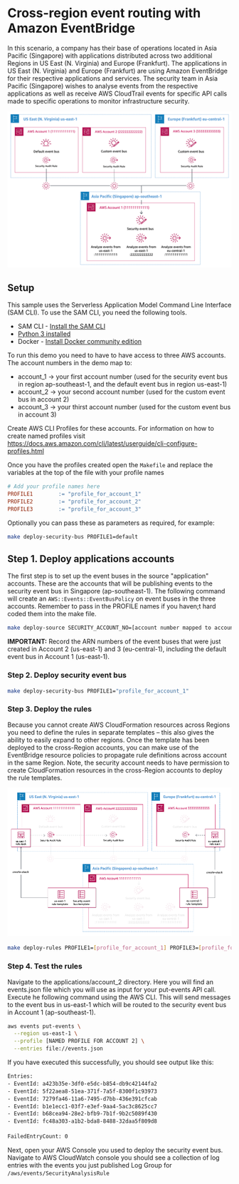 # Cross-region event routing with Amazon EventBridge

In this scenario, a company has their base of operations located in Asia Pacific (Singapore) with applications distributed across two additional Regions in US East (N. Virginia) and Europe (Frankfurt).  The applications in US East (N. Virginia) and Europe (Frankfurt) are using Amazon EventBridge for their respective applications and services.  The security team in Asia Pacific (Singapore) wishes to analyse events from the respective applications as well as receive AWS CloudTrail events for specific API calls made to specific operations to monitor infrastructure security. 

![Cross-Region](../../docs/images/cross-region.png "Cross-Region")

## Setup

This sample uses the Serverless Application Model Command Line Interface (SAM CLI). To use the SAM CLI, you need the following tools.

* SAM CLI - [Install the SAM CLI](https://docs.aws.amazon.com/serverless-application-model/latest/developerguide/serverless-sam-cli-install.html)
* [Python 3 installed](https://www.python.org/downloads/)
* Docker - [Install Docker community edition](https://hub.docker.com/search/?type=edition&offering=community)

To run this demo you need to have to have access to three AWS accounts. The account numbers in the demo map to:

* account_1 -> your first account number (used for the security event bus in region ap-southeast-1, and the default event bus in region us-east-1)
* account_2 -> your second account number (used for the custom event bus in account 2)
* account_3 -> your thirst account number (used for the custom event bus in account 3)

Create AWS CLI Profiles for these accounts. For information on how to create named profiles visit <https://docs.aws.amazon.com/cli/latest/userguide/cli-configure-profiles.html>

Once you have the profiles created open the `Makefile` and replace the variables at the top of the file with your profile names

```Makefile
# Add your profile names here
PROFILE1        := "profile_for_account_1"
PROFILE2       	:= "profile_for_account_2"
PROFILE3       	:= "profile_for_account_3"
```

Optionally you can pass these as parameters as required, for example:

```bash
make deploy-security-bus PROFILE1=default
```

## Step 1. Deploy applications accounts

The first step is to set up the event buses in the source "application" accounts. These are the accounts that will be publishing events to the security event bus in Singapore (ap-southeast-1). The following command will create an `AWS::Events::EventBusPolicy` on event buses in the three accounts. Remember to pass in the PROFILE names if you haven;t hard coded them into the make file.

```bash
make deploy-source SECURITY_ACCOUNT_NO=[account number mapped to account_1]
```

**IMPORTANT:** Record the ARN numbers of the event buses  that were just created in Account 2 (us-east-1) and 3 (eu-central-1), including the default event bus in Account 1 (us-east-1).

### Step 2. Deploy security event bus

```bash
make deploy-security-bus PROFILE1="profile_for_account_1"
```

### Step 3. Deploy the rules

Because you cannot create AWS CloudFormation resources across Regions you need to define the rules in separate templates – this also gives the ability to easily expand to other regions.  Once the template has been deployed to the cross-Region accounts, you can make use of the EventBridge resource policies to propagate rule definitions across account in the same Region.  Note, the security account needs to have permission to create CloudFormation resources in the cross-Region accounts to deploy the rule templates.

![Cross-Region](../../docs/images/cross-region-rules.png "Cross-Region")

```bash
make deploy-rules PROFILE1=[profile_for_account_1] PROFILE3=[profile_for_account_3] SECURITYEVENTBUSARN=[ARN] EVENTBUSARNACCOUNT1=[ARN] EVENTBUSARNACCOUNT2=[ARN] EVENTBUSARNACCOUNT3=[ARN]
```

### Step 4. Test the rules

Navigate to the applications/account_2 directory.  Here you will find an events.json file which you will use as input for your put-events API call. Execute he following command using the AWS CLI. This will send messages to the event bus in us-east-1 which will be routed to the security event bus in Account 1 (ap-southeast-1). 

```bash
aws events put-events \
  --region us-east-1 \
  --profile [NAMED PROFILE FOR ACCOUNT 2] \
  --entries file://events.json
```

If you have executed this successfully, you should see output like this:

```bash
Entries:
- EventId: a423b35e-3df0-e5dc-b854-db9c42144fa2
- EventId: 5f22aea8-51ea-371f-7a5f-8300f1c93973
- EventId: 7279fa46-11a6-7495-d7bb-436e391cfcab
- EventId: b1e1ecc1-03f7-e3ef-9aa4-5ac3c8625cc7
- EventId: b68cea94-28e2-bfb9-7b1f-9b2c5089f430
- EventId: fc48a303-a1b2-bda8-8488-32daa5f809d8

FailedEntryCount: 0
```

Next, open your AWS Console you used to deploy the security event bus.  Navigate to AWS CloudWatch console you should see a collection of log entries with the events you just published Log Group for `/aws/events/SecurityAnalysisRule`